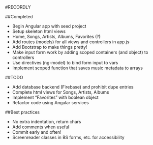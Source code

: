 #RECORDLY

##Completed
- Begin Angular app with seed project
- Setup skeleton html views
- Home, Songs, Artists, Albums, Favorites (?)
- Add routes (models) for all views and controllers in app.js
- Add Bootstrap to make things pretty!
- Make input form work by adding scoped containers (and object) to controllers
- Use directives (ng-model) to bind form input to vars
- Implement scoped function that saves music metadata to arrays

##TODO
- Add database backend (Firebase) and prohibit dupe entries
- Complete html views for Songs, Artists, Albums
- Implement “Favorites” with boolean object
- Refactor code using Angular services

##Best practices
- No extra indentation, return chars
- Add comments when useful
- Commit early and often!
- Screenreader classes in BS forms, etc. for accessibility
